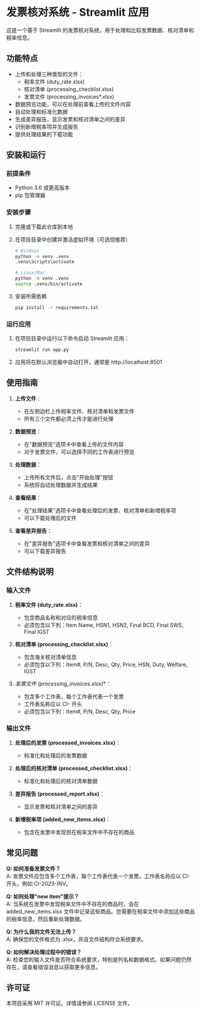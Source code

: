 # 发票核对系统 - Streamlit 应用

这是一个基于 Streamlit 的发票核对系统，用于处理和比较发票数据、核对清单和税率信息。

## 功能特点

- 上传和处理三种类型的文件：
  - 税率文件 (duty_rate.xlsx)
  - 核对清单 (processing_checklist.xlsx)
  - 发票文件 (processing_invoices*.xlsx)
- 数据预览功能，可以在处理前查看上传的文件内容
- 自动处理和标准化数据
- 生成差异报告，显示发票和核对清单之间的差异
- 识别新增税率项并生成报告
- 提供处理结果的下载功能

## 安装和运行

### 前提条件

- Python 3.6 或更高版本
- pip 包管理器

### 安装步骤

1. 克隆或下载此仓库到本地
2. 在项目目录中创建并激活虚拟环境（可选但推荐）

   ```bash
   # Windows
   python -m venv .venv
   .venv\Scripts\activate

   # Linux/Mac
   python -m venv .venv
   source .venv/bin/activate
   ```

3. 安装所需依赖

   ```bash
   pip install -r requirements.txt
   ```

### 运行应用

1. 在项目目录中运行以下命令启动 Streamlit 应用：

   ```bash
   streamlit run app.py
   ```

2. 应用将在默认浏览器中自动打开，通常是 http://localhost:8501

## 使用指南

1. **上传文件**：
   - 在左侧边栏上传税率文件、核对清单和发票文件
   - 所有三个文件都必须上传才能进行处理

2. **数据预览**：
   - 在"数据预览"选项卡中查看上传的文件内容
   - 对于发票文件，可以选择不同的工作表进行预览

3. **处理数据**：
   - 上传所有文件后，点击"开始处理"按钮
   - 系统将自动处理数据并生成结果

4. **查看结果**：
   - 在"处理结果"选项卡中查看处理后的发票、核对清单和新增税率项
   - 可以下载处理后的文件

5. **查看差异报告**：
   - 在"差异报告"选项卡中查看发票和核对清单之间的差异
   - 可以下载差异报告

## 文件结构说明

### 输入文件

1. **税率文件 (duty_rate.xlsx)**：
   - 包含商品名称和对应的税率信息
   - 必须包含以下列：Item Name, HSN1, HSN2, Final BCD, Final SWS, Final IGST

2. **核对清单 (processing_checklist.xlsx)**：
   - 包含海关核对清单信息
   - 必须包含以下列：Item#, P/N, Desc, Qty, Price, HSN, Duty, Welfare, IGST

3. **发票文件 (processing_invoices*.xlsx)**：
   - 包含多个工作表，每个工作表代表一个发票
   - 工作表名称应以 CI- 开头
   - 必须包含以下列：Item#, P/N, Desc, Qty, Price

### 输出文件

1. **处理后的发票 (processed_invoices.xlsx)**：
   - 标准化和处理后的发票数据

2. **处理后的核对清单 (processed_checklist.xlsx)**：
   - 标准化和处理后的核对清单数据

3. **差异报告 (processed_report.xlsx)**：
   - 显示发票和核对清单之间的差异

4. **新增税率项 (added_new_items.xlsx)**：
   - 包含在发票中发现但在税率文件中不存在的商品

## 常见问题

**Q: 如何准备发票文件？**  
A: 发票文件应包含多个工作表，每个工作表代表一个发票。工作表名称应以 CI- 开头，例如 CI-2023-INV。

**Q: 如何处理"new item"提示？**  
A: 当系统在发票中发现税率文件中不存在的商品时，会在 added_new_items.xlsx 文件中记录这些商品。您需要在税率文件中添加这些商品的税率信息，然后重新处理数据。

**Q: 为什么我的文件无法上传？**  
A: 确保您的文件格式为 .xlsx，并且文件结构符合系统要求。

**Q: 如何解决处理过程中的错误？**  
A: 检查您的输入文件是否符合系统要求，特别是列名和数据格式。如果问题仍然存在，请查看错误消息以获取更多信息。

## 许可证

本项目采用 MIT 许可证。详情请参阅 LICENSE 文件。
